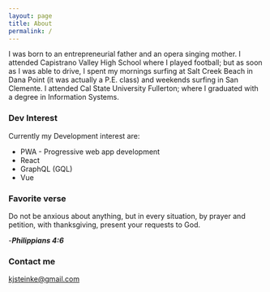 ```yaml
---
layout: page
title: About
permalink: /
---
```


I was born to an entrepreneurial father and an opera singing mother. I attended Capistrano Valley High School where I played football; but as soon as I was able to drive, I spent my mornings surfing at Salt Creek Beach in Dana Point (it was actually a P.E. class) and weekends surfing in San Clemente. I attended Cal State University Fullerton; where I graduated with a degree in Information Systems.

### Dev Interest

Currently my Development interest are:


- PWA - Progressive web app development
- React
- GraphQL (GQL) 
- Vue

### Favorite verse

Do not be anxious about anything, but in every situation, by prayer and petition, with thanksgiving, present your requests to God.

   -<b><i>Philippians 4:6</i></b>



### Contact me

[kjsteinke@gmail.com](mailto:kjsteinke@gmail.com)


